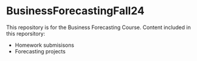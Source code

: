 # BusinessForecastingFall24
This repository is for the Business Forecasting Course.
Content included in this reporsitory:
- Homework submisisons
- Forecasting projects
